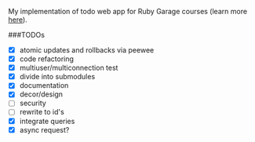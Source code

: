 My implementation of todo web app for Ruby Garage courses (learn more [here](https://rubygarage.com.ua)).

###TODOs

- [x] atomic updates and rollbacks via peewee
- [x] code refactoring
- [x] multiuser/multiconnection test
- [x] divide into submodules
- [x] documentation
- [x] decor/design
- [ ] security
- [ ] rewrite to id's
- [x] integrate queries
- [x] async request?